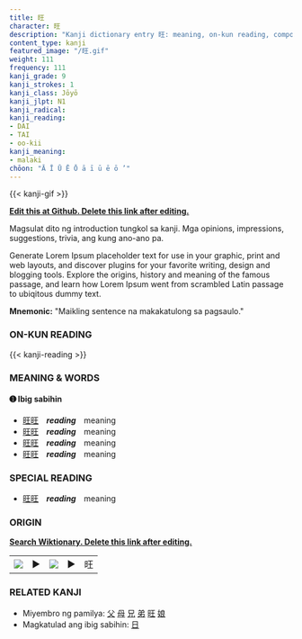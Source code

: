 ```yaml
---
title: 旺
character: 旺
description: "Kanji dictionary entry 旺: meaning, on-kun reading, compounds, origin, related kanji"
content_type: kanji
featured_image: "/旺.gif"
weight: 111
frequency: 111
kanji_grade: 9
kanji_strokes: 1
kanji_class: Jōyō
kanji_jlpt: N1
kanji_radical: 
kanji_reading: 
- DAI
- TAI
- oo-kii
kanji_meaning:
- malaki
chōon: "Ā Ī Ū Ē Ō ā ī ū ē ō ’"
---
```

[//]: # (Don't edit the line below. Kanji animated GIF code is automatically generated.)
{{< kanji-gif >}}

[//]: # (Edit below this line.)

**[Edit this at Github. Delete this link after editing.](https://github.com/tim0g/tim/tree/main/content/kanji/旺/index.md)**

Magsulat dito ng introduction tungkol sa kanji. Mga opinions, impressions, suggestions, trivia, ang kung ano-ano pa.

Generate Lorem Ipsum placeholder text for use in your graphic, print and web layouts, and discover plugins for your favorite writing, design and blogging tools. Explore the origins, history and meaning of the famous passage, and learn how Lorem Ipsum went from scrambled Latin passage to ubiqitous dummy text.
 
**Mnemonic:** "Maikling sentence na makakatulong sa pagsaulo."

### ON-KUN READING

[//]: # (Don't edit the line below. ON-KUN READING code is automatically generated.)
{{< kanji-reading >}}

### MEANING & WORDS

#### ➊ **Ibig sabihin**
  - [旺](../旺)[旺](../旺)　***reading***　meaning
  - [旺](../旺)[旺](../旺)　***reading***　meaning
  - [旺](../旺)[旺](../旺)　***reading***　meaning
  - [旺](../旺)[旺](../旺)　***reading***　meaning

### SPECIAL READING
  - [旺](../旺)[旺](../旺)　***reading***　meaning

### ORIGIN

**[Search Wiktionary. Delete this link after editing.](https://wiktionary.org/wiki/旺)**
<table class="kanji-table"><tr><td>
<img src="60px-旺-bronze.svg.png">
</td><td>▶</td><td>
<img src="60px-旺-oracle.svg.png">
</td><td>▶</td>
<td class="kanji-origin">旺</td>
</tr></table>

### RELATED KANJI
- Miyembro ng pamilya: [父](../父) [母](../母) [兄](../兄) [弟](../弟) [旺](../旺) [娘](../娘)
- Magkatulad ang ibig sabihin: [日](../日)
